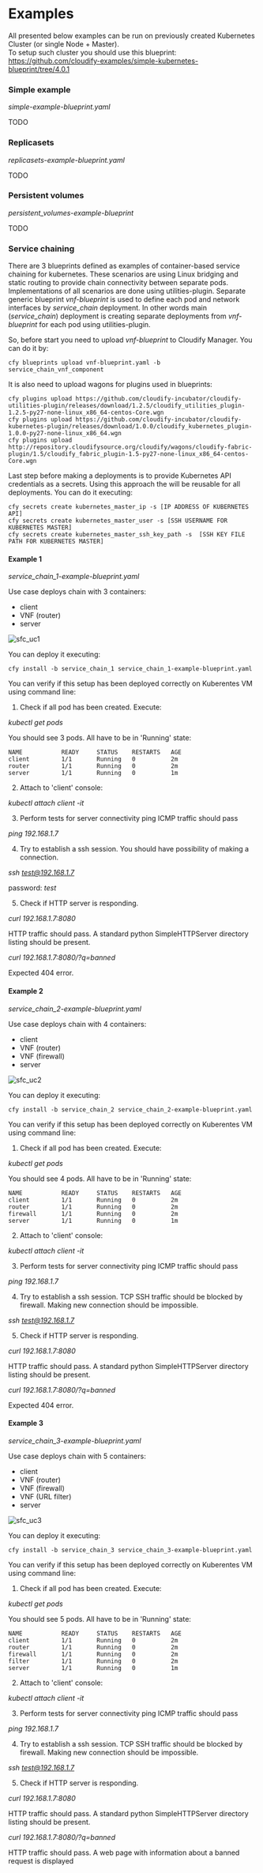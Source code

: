 # Examples

All presented below examples can be run on previously created Kubernetes Cluster (or single Node + Master).   
To setup such cluster you should use this blueprint: https://github.com/cloudify-examples/simple-kubernetes-blueprint/tree/4.0.1


### Simple example

*simple-example-blueprint.yaml*

TODO

### Replicasets

*replicasets-example-blueprint.yaml*

TODO

### Persistent volumes

*persistent_volumes-example-blueprint*

TODO

### Service chaining

There are 3 blueprints defined as examples of container-based service chaining for kubernetes.
These scenarios are using Linux bridging and static routing to provide chain connectivity between separate pods.
Implementations of all scenarios are done using utilities-plugin.
Separate generic blueprint *vnf-blueprint* is used to define each pod and network interfaces by *service_chain* deployment.
In other words main (*service_chain*) deployment is creating separate deployments from *vnf-blueprint* for each pod using utilities-plugin.
  
So, before start you need to upload *vnf-blueprint* to Cloudify Manager. You can do it by:

```
cfy blueprints upload vnf-blueprint.yaml -b service_chain_vnf_component
```

It is also need to upload wagons for plugins used in blueprints:

```
cfy plugins upload https://github.com/cloudify-incubator/cloudify-utilities-plugin/releases/download/1.2.5/cloudify_utilities_plugin-1.2.5-py27-none-linux_x86_64-centos-Core.wgn
cfy plugins upload https://github.com/cloudify-incubator/cloudify-kubernetes-plugin/releases/download/1.0.0/cloudify_kubernetes_plugin-1.0.0-py27-none-linux_x86_64.wgn
cfy plugins upload http://repository.cloudifysource.org/cloudify/wagons/cloudify-fabric-plugin/1.5/cloudify_fabric_plugin-1.5-py27-none-linux_x86_64-centos-Core.wgn

```

Last step before making a deployments is to provide Kubernetes API credentials as a secrets.
Using this approach the will be reusable for all deployments.
You can do it executing:

```
cfy secrets create kubernetes_master_ip -s [IP ADDRESS OF KUBERNETES API]
cfy secrets create kubernetes_master_user -s [SSH USERNAME FOR KUBERNETES MASTER]
cfy secrets create kubernetes_master_ssh_key_path -s  [SSH KEY FILE PATH FOR KUBERNETES MASTER]
```


#### Example 1

*service_chain_1-example-blueprint.yaml*

Use case deploys chain with 3 containers:
* client
* VNF (router)
* server

![sfc_uc1](https://user-images.githubusercontent.com/20417307/28112813-b29b6a5c-66fa-11e7-8ecd-8c219a984412.jpg)

You can deploy it executing:

```
cfy install -b service_chain_1 service_chain_1-example-blueprint.yaml
```

You can verify if this setup has been deployed correctly on Kuberentes VM using command line:

1.  Check if all pod has been created. Execute:

*kubectl get pods*

You should see 3 pods. All have to be in 'Running' state:

```
NAME           READY     STATUS    RESTARTS   AGE
client         1/1       Running   0          2m
router         1/1       Running   0          2m
server         1/1       Running   0          1m
```

2. Attach to 'client' console:

*kubectl attach client -it*

3. Perform tests for server connectivity ping ICMP traffic should pass

*ping 192.168.1.7*

4. Try to establish a ssh session. You should have possibility of making a connection.

*ssh test@192.168.1.7*

password: *test*

5. Check if HTTP server is responding.

*curl 192.168.1.7:8080*

HTTP traffic should pass. A standard python SimpleHTTPServer directory listing should be present.

*curl 192.168.1.7:8080/?q=banned*

Expected 404 error.


#### Example 2

*service_chain_2-example-blueprint.yaml*

Use case deploys chain with 4 containers:
* client
* VNF (router)
* VNF (firewall)
* server

![sfc_uc2](https://user-images.githubusercontent.com/20417307/28112823-b7632502-66fa-11e7-9851-0bdc96017a4a.jpg)

You can deploy it executing:

```
cfy install -b service_chain_2 service_chain_2-example-blueprint.yaml
```

You can verify if this setup has been deployed correctly on Kuberentes VM using command line:

1.  Check if all pod has been created. Execute:

*kubectl get pods*

You should see 4 pods. All have to be in 'Running' state:

```
NAME           READY     STATUS    RESTARTS   AGE
client         1/1       Running   0          2m
router         1/1       Running   0          2m
firewall       1/1       Running   0          2m
server         1/1       Running   0          1m
```

2. Attach to 'client' console:

*kubectl attach client -it*

3. Perform tests for server connectivity ping ICMP traffic should pass

*ping 192.168.1.7*

4. Try to establish a ssh session. 
TCP SSH traffic should be blocked by firewall.
Making new connection should be impossible.

*ssh test@192.168.1.7*

5. Check if HTTP server is responding.

*curl 192.168.1.7:8080*

HTTP traffic should pass. A standard python SimpleHTTPServer directory listing should be present.

*curl 192.168.1.7:8080/?q=banned*

Expected 404 error.


#### Example 3

*service_chain_3-example-blueprint.yaml*

Use case deploys chain with 5 containers:
* client
* VNF (router)
* VNF (firewall)
* VNF (URL filter)
* server

![sfc_uc3](https://user-images.githubusercontent.com/20417307/28112833-be9eb232-66fa-11e7-8ab5-dbdca51bda99.jpg)

You can deploy it executing:

```
cfy install -b service_chain_3 service_chain_3-example-blueprint.yaml
```

You can verify if this setup has been deployed correctly on Kuberentes VM using command line:

1.  Check if all pod has been created. Execute:

*kubectl get pods*

You should see 5 pods. All have to be in 'Running' state:

```
NAME           READY     STATUS    RESTARTS   AGE
client         1/1       Running   0          2m
router         1/1       Running   0          2m
firewall       1/1       Running   0          2m
filter         1/1       Running   0          2m
server         1/1       Running   0          1m
```

2. Attach to 'client' console:

*kubectl attach client -it*

3. Perform tests for server connectivity ping ICMP traffic should pass

*ping 192.168.1.7*

4. Try to establish a ssh session. 
TCP SSH traffic should be blocked by firewall.
Making new connection should be impossible.

*ssh test@192.168.1.7*

5. Check if HTTP server is responding.

*curl 192.168.1.7:8080*

HTTP traffic should pass. A standard python SimpleHTTPServer directory listing should be present.

*curl 192.168.1.7:8080/?q=banned*

HTTP traffic should pass. A web page with information about a banned request is displayed
